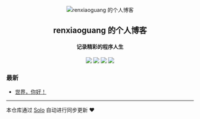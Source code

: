 <p align="center"><img alt="renxiaoguang 的个人博客" src="https://static.b3log.org/images/brand/solo-32.png"></p><h2 align="center">
renxiaoguang 的个人博客
</h2>

<h4 align="center">记录精彩的程序人生</h4>
<p align="center"><a title="renxiaoguang 的个人博客" target="_blank" href="https://github.com/renxiaoguang/solo-blog"><img src="https://img.shields.io/github/last-commit/renxiaoguang/solo-blog.svg?style=flat-square&color=FF9900"></a>
<a title="GitHub repo size in bytes" target="_blank" href="https://github.com/renxiaoguang/solo-blog"><img src="https://img.shields.io/github/repo-size/renxiaoguang/solo-blog.svg?style=flat-square"></a>
<a title="Solo Version" target="_blank" href="https://github.com/88250/solo/releases"><img src="https://img.shields.io/badge/solo-3.6.7-f1e05a.svg?style=flat-square&color=blueviolet"></a>
<a title="Hits" target="_blank" href="https://github.com/88250/hits"><img src="https://hits.b3log.org/renxiaoguang/solo-blog.svg"></a></p>

### 最新

* [世界，你好！](https://blog.5fire.tech/hello-solo)



---

本仓库通过 [Solo](https://github.com/88250/solo) 自动进行同步更新 ❤️ 